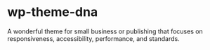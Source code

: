 # wp-theme-dna
A wonderful theme for small business or publishing that focuses on responsiveness, accessibility, performance, and standards.
